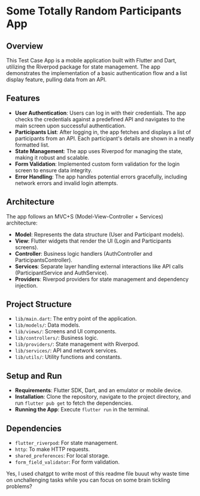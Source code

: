 # Some Totally Random Participants App 

## Overview
This Test Case App is a mobile application built with Flutter and Dart, utilizing the Riverpod package for state management. The app demonstrates the implementation of a basic authentication flow and a list display feature, pulling data from an API.

## Features
- **User Authentication**: Users can log in with their credentials. The app checks the credentials against a predefined API and navigates to the main screen upon successful authentication.
- **Participants List**: After logging in, the app fetches and displays a list of participants from an API. Each participant's details are shown in a neatly formatted list.
- **State Management**: The app uses Riverpod for managing the state, making it robust and scalable.
- **Form Validation**: Implemented custom form validation for the login screen to ensure data integrity.
- **Error Handling**: The app handles potential errors gracefully, including network errors and invalid login attempts.

## Architecture
The app follows an MVC+S (Model-View-Controller + Services) architecture:
- **Model**: Represents the data structure (User and Participant models).
- **View**: Flutter widgets that render the UI (Login and Participants screens).
- **Controller**: Business logic handlers (AuthController and ParticipantsController).
- **Services**: Separate layer handling external interactions like API calls (ParticipantService and AuthService).
- **Providers**: Riverpod providers for state management and dependency injection.


## Project Structure
- `lib/main.dart`: The entry point of the application.
- `lib/models/`: Data models.
- `lib/views/`: Screens and UI components.
- `lib/controllers/`: Business logic.
- `lib/providers/`: State management with Riverpod.
- `lib/services/`: API and network services.
- `lib/utils/`: Utility functions and constants.

## Setup and Run
- **Requirements**: Flutter SDK, Dart, and an emulator or mobile device.
- **Installation**: Clone the repository, navigate to the project directory, and run `flutter pub get` to fetch the dependencies.
- **Running the App**: Execute `flutter run` in the terminal.

## Dependencies
- `flutter_riverpod`: For state management.
- `http`: To make HTTP requests.
- `shared_preferences`: For local storage.
- `form_field_validator`: For form validation.

Yes, I used chatgpt to write most of this readme file buuut why waste time on unchallenging tasks while you can focus on some brain tickling problems?